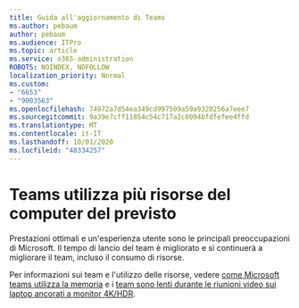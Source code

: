 ```yaml
---
title: Guida all'aggiornamento di Teams
ms.author: pebaum
author: pebaum
ms.audience: ITPro
ms.topic: article
ms.service: o365-administration
ROBOTS: NOINDEX, NOFOLLOW
localization_priority: Normal
ms.custom:
- "6653"
- "9003563"
ms.openlocfilehash: 74972a7d54ea349cd997509a59a9320256a7eee7
ms.sourcegitcommit: 9a39e7cff11854c54c717a2c0094bfdfefee4ffd
ms.translationtype: MT
ms.contentlocale: it-IT
ms.lasthandoff: 10/01/2020
ms.locfileid: "48334257"
---
```

# <a name="teams-is-using-more-computer-resources-than-expected"></a>Teams utilizza più risorse del computer del previsto

Prestazioni ottimali e un'esperienza utente sono le principali preoccupazioni di Microsoft. Il tempo di lancio del team è migliorato e si continuerà a migliorare il team, incluso il consumo di risorse.  

Per informazioni sui team e l'utilizzo delle risorse, vedere [come Microsoft teams utilizza la memoria](https://docs.microsoft.com/microsoftteams/teams-memory-usage-perf)  e i  [team sono lenti durante le riunioni video sui laptop ancorati a monitor 4K/HDR](https://docs.microsoft.com/MicrosoftTeams/troubleshoot/known-issues/teams-slow-video-meetings-laptops-4k).
